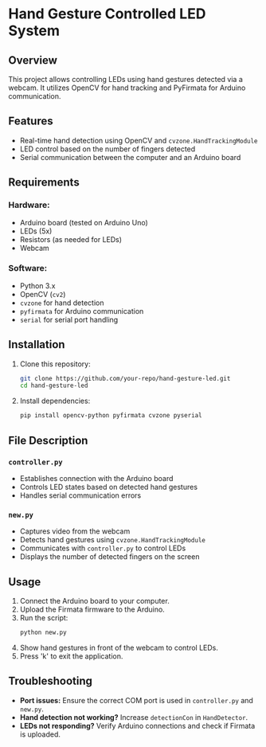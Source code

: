# Hand Gesture Controlled LED System

## Overview
This project allows controlling LEDs using hand gestures detected via a webcam. It utilizes OpenCV for hand tracking and PyFirmata for Arduino communication.

## Features
- Real-time hand detection using OpenCV and `cvzone.HandTrackingModule`
- LED control based on the number of fingers detected
- Serial communication between the computer and an Arduino board

## Requirements
### Hardware:
- Arduino board (tested on Arduino Uno)
- LEDs (5x)
- Resistors (as needed for LEDs)
- Webcam

### Software:
- Python 3.x
- OpenCV (`cv2`)
- `cvzone` for hand detection
- `pyfirmata` for Arduino communication
- `serial` for serial port handling

## Installation
1. Clone this repository:
   ```sh
   git clone https://github.com/your-repo/hand-gesture-led.git
   cd hand-gesture-led
   ```
2. Install dependencies:
   ```sh
   pip install opencv-python pyfirmata cvzone pyserial
   ```

## File Description
### `controller.py`
- Establishes connection with the Arduino board
- Controls LED states based on detected hand gestures
- Handles serial communication errors

### `new.py`
- Captures video from the webcam
- Detects hand gestures using `cvzone.HandTrackingModule`
- Communicates with `controller.py` to control LEDs
- Displays the number of detected fingers on the screen

## Usage
1. Connect the Arduino board to your computer.
2. Upload the Firmata firmware to the Arduino.
3. Run the script:
   ```sh
   python new.py
   ```
4. Show hand gestures in front of the webcam to control LEDs.
5. Press 'k' to exit the application.

## Troubleshooting
- **Port issues:** Ensure the correct COM port is used in `controller.py` and `new.py`.
- **Hand detection not working?** Increase `detectionCon` in `HandDetector`.
- **LEDs not responding?** Verify Arduino connections and check if Firmata is uploaded.


